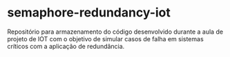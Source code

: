 # semaphore-redundancy-iot
Repositório para armazenamento do código desenvolvido durante a aula de projeto de IOT com o objetivo de simular casos de falha em sistemas críticos com a aplicação de redundância.
